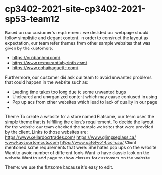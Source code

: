 ﻿# cp3402-2021-site-cp3402-2021-sp53-team12

Based on our customer's requirement, we decided our webpage should follow simplistic and elegant content. In order to construct the layout as expectation, our team refer themes from other sample websites that was given by the customers: 
  + https://vuabanhmi.com/
  + https://www.restaurantlabyrinth.com/
  + https://www.cohaibaguette.com/

Furthermore, our customer did ask our team to avoid unwanted problems that could happen in the website such as: 
 - Loading time takes too long due to some unwanted bugs
 - Uncleared and unorganized content which may cause confused in using
 - Pop up ads from other websites which lead to lack of quality in our page
 - 
Theme To create a website for a store named Flatsome, our team used the simple theme that is fulfilling the client’s requirement. To decide the layout for the website our team checked the sample websites that were provided by the client. Links to those websites are: https://www.cellardoortrades.com/
https://www.glimpseglass.ca/ www.kayscustomcuts.com https://www.cafetwo14.com.au/ Client mentioned some requirements that were: She hates pop ups on the website Want to avoid number of different fonts Want to have classic look on the website Want to add page to show classes for customers on the website.

Theme: we use the flatsome bacause it's easy to edit.
